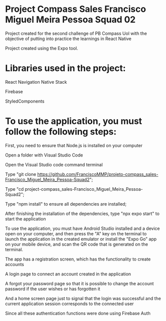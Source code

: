 # Project Compass Sales Francisco Miguel Meira Pessoa Squad 02

Project created for the second challenge of PB Compass Uol with the objective of putting into practice the learnings in React Native

Project created using the Expo tool.

# Libraries used in the project:
React Navigation Native Stack

Firebase

StyledComponents

# To use the application, you must follow the following steps:
First, you need to ensure that Node.js is installed on your computer

Open a folder with Visual Studio Code

Open the Visual Studio code command terminal

Type "git clone https://github.com/FranciscoMMP/projeto-compass_sales-Francisco_Miguel_Meira_Pessoa-Squad2";

Type "cd project-compass_sales-Francisco_Miguel_Meira_Pessoa-Squad2";

Type "npm install" to ensure all dependencies are installed;

After finishing the installation of the dependencies, type "npx expo start" to start the application

To use the application, you must have Android Studio installed and a device open on your computer,
and then press the "A" key on the terminal to launch the application in the created emulator
or install the "Expo Go" app on your mobile device, and scan the QR code that is generated on the terminal.

The app has a registration screen, which has the functionality to create accounts

A login page to connect an account created in the application

A forgot your password page so that it is possible to change the account password if the user wishes or has forgotten it

And a home screen page just to signal that the login was successful and the current application session corresponds to the connected user

Since all these authentication functions were done using Firebase Auth
